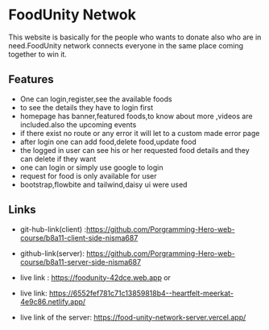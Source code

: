 
# FoodUnity Netwok

This website is basically for the people who wants to donate also who are in need.FoodUnity network connects everyone in the same place coming together to win it.


## Features

- One can login,register,see the available foods
- to see the details they have to login first
- homepage has banner,featured foods,to know about more ,videos are included.also the upcoming events
- if there exist no route or any error it will let to a custom made error page
- after login one can add food,delete food,update food
- the logged in user can see his or her requested food details and they can delete if they want
- one can login or simply use google to login
- request for food is only available for user
- bootstrap,flowbite and tailwind,daisy ui were used



## Links

- git-hub-link(client) :https://github.com/Porgramming-Hero-web-course/b8a11-client-side-nisma687

- github-link(server): https://github.com/Porgramming-Hero-web-course/b8a11-server-side-nisma687


- live link : https://foodunity-42dce.web.app
or 
- live link: https://6552fef781c71c13859818b4--heartfelt-meerkat-4e9c86.netlify.app/



- live link of the server: https://food-unity-network-server.vercel.app/

